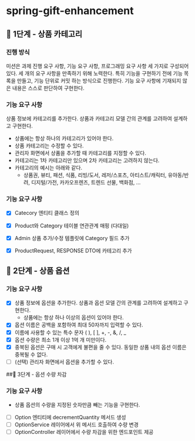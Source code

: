 # spring-gift-enhancement
## 🚀 1단계 - 상품 카테고리

### 진행 방식
미션은 과제 진행 요구 사항, 기능 요구 사항, 프로그래밍 요구 사항 세 가지로 구성되어 있다.
세 개의 요구 사항을 만족하기 위해 노력한다. 특히 기능을 구현하기 전에 기능 목록을 만들고, 기능 단위로 커밋 하는 방식으로 진행한다.
기능 요구 사항에 기재되지 않은 내용은 스스로 판단하여 구현한다.

### 기능 요구 사항
상품 정보에 카테고리를 추가한다. 상품과 카테고리 모델 간의 관계를 고려하여 설계하고 구현한다.

- 상품에는 항상 하나의 카테고리가 있어야 한다.
- 상품 카테고리는 수정할 수 있다.
- 관리자 화면에서 상품을 추가할 때 카테고리를 지정할 수 있다.
- 카테고리는 1차 카테고리만 있으며 2차 카테고리는 고려하지 않는다.
- 카테고리의 예시는 아래와 같다.
  - 상품권, 뷰티, 패션, 식품, 리빙/도서, 레저/스포츠, 아티스트/캐릭터, 유아동/반려, 디지털/가전, 카카오프렌즈, 트렌드 선물, 백화점, ...

### 기능 요구 사항
- [X] Catecory 엔티티 클래스 정의
- [X] Product와 Category 테이블 연관관계 매핑 (다대일)
- [X] Admin 상품 추가/수정 템플릿에 Category 필드 추가
- [X] ProductRequest, RESPONSE DTO에 카테고리 추가


## 🚀 2단계 - 상품 옵션
### 기능 요구 사항
- [X] 상품 정보에 옵션을 추가한다. 상품과 옵션 모델 간의 관계를 고려하여 설계하고 구현한다.
  - 상품에는 항상 하나 이상의 옵션이 있어야 한다.
- [X] 옵션 이름은 공백을 포함하여 최대 50자까지 입력할 수 있다.
- [X] 이름에 사용할 수 있는 특수 문자 ( ), [ ], +, -, &, /, _
- [X] 옵션 수량은 최소 1개 이상 1억 개 미만이다.
- [X] 중복된 옵션은 구매 시 고객에게 불편을 줄 수 있다. 동일한 상품 내의 옵션 이름은 중복될 수 없다.
- [ ] (선택) 관리자 화면에서 옵션을 추가할 수 있다.

##🚀 3단계 - 옵션 수량 차감 
### 기능 요구 사항
- 상품 옵션의 수량을 지정된 숫자만큼 빼는 기능을 구현한다.
- [ ] Option 엔티티에 decrementQuantity 메서드 생성
- [ ] OptionService 레이어에서 위 메서드 호출하여 수량 변경
- [ ] OptionController 레이어에서 수량 차감을 위한 엔드포인트 제공

